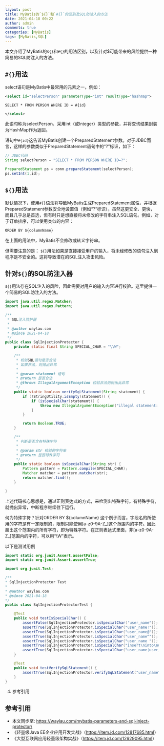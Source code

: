 ```yaml
---
layout: post
title: MyBatis的`${}`和`#{}`的区别及SQL防注入的方法
date: 2021-04-18 00:22
author: admin
comments: true
categories: [MyBatis]
tags: [MyBatis,SQL]
---
```


本文介绍了MyBatis的`${}`和`#{}`的用法区别，以及针对$可能带来的风险提供一种简易的SQL防注入的方法。

<!-- more -->


 

## `#{}`用法

select语句是MyBatis中最常用的元素之一，例如：

 
```xml
<select id="selectPerson" parameterType="int" resultType="hashmap">

SELECT * FROM PERSON WHERE ID = #{id}

</select>
```
 

此语句称为selectPerson，采用int（或Integer）类型的参数，并将查询结果封装为HashMap作为返回。

 

语句中`#{id}`这告诉MyBatis创建一个PreparedStatement参数。对于JDBC而言，这样的参数类似于PreparedStatement语句中的“?”标识，如下：

 
```java
// JDBC代码
String selectPerson = "SELECT * FROM PERSON WHERE ID=?";

PreparedStatement ps = conn.prepareStatement(selectPerson);
ps.setInt(1,id);
```
 

## `${}`用法
 

默认情况下，使用`#{}`语法将导致MyBatis生成PreparedStatement属性，并根据PreparedStatement参数安全地设置值（例如“?”标识）。虽然这更安全、更快，而且几乎总是首选，但有时只是想直接将未修改的字符串注入SQL语句。例如，对于订单排序，可以使用类似的内容：

 
```xml
ORDER BY ${columnName}
```
 

在上面的用法中，MyBatis不会修改或转义字符串。

 

但需要注意的是： `${}`用法如果是直接接受用户的输入，将未经修改的语句注入到程序是不安全的。这将导致潜在的SQL注入攻击风险。

 

 

## 针对`${}`的SQL防注入器

`${}`用法存在SQL注入的风险，因此需要对用户的输入内容进行校验。这里提供一个简易的SQL防注入的方法。

 
```java
import java.util.regex.Matcher;
import java.util.regex.Pattern;

/**
 * SQL注入防护器
 *
 * @author waylau.com
 * @since 2021-04-18
 */
public class SqlInjectionProtector {
    private static final String SPECIAL_CHAR = "\\W";

    /**
     * 校验SQL语句是否合法
     * 如果非法，则抛出异常
     *
     * @param statement 语句
     * @return 是否合法
     * @throws IllegalArgumentException 校验非法则抛出此异常
     */
    public static boolean verifySqLStatement(String statement) {
        if (!StringUtility.isEmpty(statement)) {
            if (isSpecialChar(statement)) {
                throw new IllegalArgumentException("illegal statement: " + statement);
            }
        }

        return Boolean.TRUE;
    }

    /**
     * 判断是否含有特殊字符
     *
     * @param str 校验的字符串
     * @return 是否特殊字符
     */
    public static boolean isSpecialChar(String str) {
        Pattern pattern = Pattern.compile(SPECIAL_CHAR);
        Matcher matcher = pattern.matcher(str);
        return matcher.find();
    }

}
```
 

 

上述代码核心思想是，通过正则表达式的方式，来检测出特殊字符。有特殊字符，就抛出异常，中断程序继续往下运行。

 

何为特殊字符？针对ORDER BY ${columnName} 这个例子而言，字段名的所使用的字符是有一定限制的，限制只能使用[a-z0-9A-Z_]这个范围内的字符。因此超出这个范围内的所有字符，即为特殊字符。在正则表达式里面，非[a-z0-9A-Z_]范围内的字符，可以用“\\W”表示。

 

以下是测试用例

 
```java
import static org.junit.Assert.assertFalse;
import static org.junit.Assert.assertTrue;

import org.junit.Test;

/**
* SqlInjectionProtector Test
*
* @author waylau.com
* @since 2021-04-18
*/
public class SqlInjectionProtectorTest {

    @Test
    public void testIsSpecialChar() {
        assertFalse(SqlInjectionProtector.isSpecialChar("user_name"));
        assertTrue(SqlInjectionProtector.isSpecialChar("user_name!"));
        assertTrue(SqlInjectionProtector.isSpecialChar("user_name@"));
        assertTrue(SqlInjectionProtector.isSpecialChar("user_name^"));
        assertTrue(SqlInjectionProtector.isSpecialChar("user_name ")); // 空格
        assertTrue(SqlInjectionProtector.isSpecialChar("insert\ninto\nuser_t")); // 换行符
        assertTrue(SqlInjectionProtector.isSpecialChar("user_name|user_t"));
    }

    @Test
    public void testVerifySqLStatement() {
        assertTrue(SqlInjectionProtector.verifySqLStatement("user_name"));
    }
}
```

 

4.   参考引用


## 参考引用

* 本文同步至: <https://waylau.com/mybatis-parameters-and-sql-inject-protector/>
* 《轻量级Java EE企业应用开发实战》（<https://item.jd.com/12817685.html>）
* 《大型互联网应用轻量级架构实战》（<https://item.jd.com/12629095.html>）
